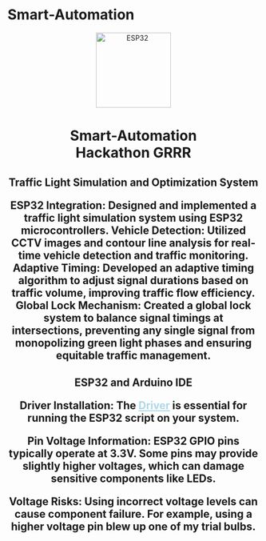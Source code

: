 # Smart-Automation
<div align="center">
  <img height="150" src="https://media1.tenor.com/m/dc5SWT9JRFUAAAAC/funny-penguin.gif"  alt="ESP32"/>
</div>

###
</div>

###

<h1 align="center">Smart-Automation<br>Hackathon GRRR</h1>

###

<h2 align="center">
Traffic Light Simulation and Optimization System

ESP32 Integration: Designed and implemented a traffic light simulation system using ESP32 microcontrollers.
Vehicle Detection: Utilized CCTV images and contour line analysis for real-time vehicle detection and traffic monitoring.
Adaptive Timing: Developed an adaptive timing algorithm to adjust signal durations based on traffic volume, improving traffic flow efficiency.
Global Lock Mechanism: Created a global lock system to balance signal timings at intersections, preventing any single signal from monopolizing green light phases and ensuring equitable traffic management.
</h2>

###

<h2 align="center">
ESP32 and Arduino IDE

Driver Installation: The <a href="https://github.com/RahZero0/Smart-Automation/blob/main/CP210x_Universal_Windows_Driver.zip" style="color: lightblue;">Driver</a> is essential for running the ESP32 script on your system.

Pin Voltage Information: ESP32 GPIO pins typically operate at 3.3V. Some pins may provide slightly higher voltages, which can damage sensitive components like LEDs.

Voltage Risks: Using incorrect voltage levels can cause component failure. For example, using a higher voltage pin blew up one of my trial bulbs.
</h2>

###
